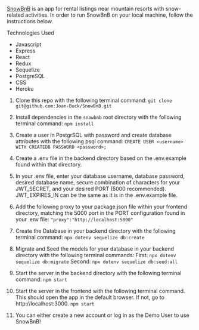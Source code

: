 [SnowBnB](url) is an app for rental listings near mountain resorts with snow-related activities. In order to run SnowBnB on your local machine, follow the instructions below.

Technologies Used
* Javascript
* Express
* React
* Redux
* Sequelize
* PostgreSQL
* CSS
* Heroku

1. Clone this repo with the following terminal command:
    `git clone git@github.com:Joan-Buck/SnowBnB.git`

2. Install dependencies in the `snowbnb` root directory with the following terminal command:
    `npm install`

3. Create a user in PostgrSQL with password and create database attributes with the following psql command:
    `CREATE USER <username> WITH CREATEDB PASSWORD <password>;`

4. Create a .env file in the backend directory based on the .env.example found within that directory.

5. In your .env file, enter your database username, database password, desired database name, secure combination of characters for your JWT_SECRET, and your desired PORT (5000 recommended). JWT_EXPIRES_IN can be the same as it is in the .env.example file.

6. Add the following proxy to your package.json file within your frontend directory, matching the 5000 port in the PORT configuration found in your .env file:
    `"proxy":"http://localhost:5000"`

7. Create the Database in your backend directory with the following terminal command:
    `npx dotenv sequelize db:create`

8. Migrate and Seed the models for your database in your backend directory with the following terminal commands:
   First: `npx dotenv sequelize db:migrate`
   Second: `npx dotenv sequelize db:seed:all`

9. Start the server in the backend directory with the following terminal command:
    `npm start`

10. Start the server in the frontend with the following terminal command. This should open the app in the default browser. If not, go to http://localhost:3000.
    `npm start`

11. You can either create a new account or log in as the Demo User to use SnowBnB!
